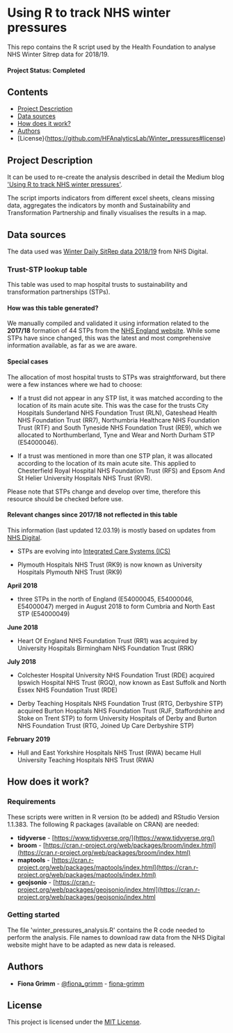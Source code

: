 # Using R to track NHS winter pressures

This repo contains the R script used by the Health Foundation to analyse NHS Winter Sitrep data for 2018/19.

#### Project Status: Completed

## Contents
* [Project Description](https://github.com/HFAnalyticsLab/Winter_pressures#project-description)
* [Data sources](https://github.com/HFAnalyticsLab/Winter_pressures#data-source)
* [How does it work?](https://github.com/HFAnalyticsLab/Winter_pressures#how-does-it-work)
* [Authors](https://github.com/HFAnalyticsLab/Winter_pressures#authors)
* [License}(https://github.com/HFAnalyticsLab/Winter_pressures#license)


## Project Description

It can be used to re-create the analysis described in detail the Medium blog ['Using R to track NHS winter pressures'](https://towardsdatascience.com/using-r-to-track-nhs-winter-pressures-fedcccce0b06).

The script imports indicators from different excel sheets, cleans missing data, aggregates the indicators by month and Sustainability and Transformation Partnership and finally visualises the results in a map.

## Data sources

The data used was [Winter Daily SitRep data 2018/19](https://www.england.nhs.uk/statistics/statistical-work-areas/winter-daily-sitreps/winter-daily-sitrep-2018-19-data/) from NHS Digital.

### Trust-STP lookup table

This table was used to map hospital trusts to sustainability and transformation partnerships (STPs).

#### How was this table generated?

We manually compiled and validated it using  information related to the **2017/18** formation of 44 STPs from the [NHS England website](https://www.england.nhs.uk/integratedcare/stps/view-stps/). While some STPs have since changed, this was the latest and most comprehensive information available, as far as we are aware.

#### Special cases

The allocation of most hospital trusts to STPs was straightforward, but there were a few instances where we had to choose:

- If a trust did not appear in any STP list, it was matched according to the location of its main acute site. This was the case for the trusts City Hospitals Sunderland NHS Foundation Trust (RLN), Gateshead Health NHS Foundation Trust (RR7), Northumbria Healthcare NHS Foundation Trust (RTF) and South Tyneside NHS Foundation Trust (RE9), which we allocated to Northumberland, Tyne and Wear and North Durham STP (E54000046).

- If a trust was mentioned in more than one STP plan, it was allocated according to the location of its main acute site. This applied to  Chesterfield Royal Hospital NHS Foundation Trust (RFS) and Epsom And St Helier University Hospitals NHS Trust (RVR).

Please note that STPs change and develop over time, therefore this resource should be checked before use.

#### Relevant changes since 2017/18 not reflected in this table

This information (last updated 12.03.19) is mostly based on updates from [NHS Digital](https://digital.nhs.uk/services/organisation-data-service/organisation-data-service-news-and-latest-updates/).

- STPs are evolving into [Integrated Care Systems (ICS)](https://www.england.nhs.uk/integratedcare/integrated-care-systems/)

- Plymouth Hospitals NHS Trust (RK9) is now known as University Hospitals Plymouth NHS Trust (RK9)

**April 2018**

- three STPs in the north of England (E54000045, E54000046, E54000047) merged in August 2018 to form  Cumbria and North East STP (E54000049)

**June 2018**

- Heart Of England NHS Foundation Trust (RR1) was acquired by University Hospitals Birmingham NHS Foundation Trust (RRK)

**July 2018**

- Colchester Hospital University NHS Foundation Trust (RDE) acquired Ipswich Hospital NHS Trust (RGQ), now known as East Suffolk and North Essex NHS Foundation Trust (RDE)

- Derby Teaching Hospitals NHS Foundation Trust (RTG, Derbyshire STP) acquired Burton Hospitals NHS Foundation Trust (RJF, Staffordshire and Stoke on Trent STP) to form University Hospitals of Derby and Burton NHS Foundation Trust (RTG, Joined Up Care Derbyshire STP)

**February 2019**

- Hull and East Yorkshire Hospitals NHS Trust (RWA) became Hull University Teaching Hospitals NHS Trust (RWA) 

## How does it work?

### Requirements
These scripts were written in R version (to be added) and RStudio Version 1.1.383. 
The following R packages (available on CRAN) are needed: 

* **tidyverse** - [https://www.tidyverse.org/](https://www.tidyverse.org/)
* **broom** - [https://cran.r-project.org/web/packages/broom/index.html](https://cran.r-project.org/web/packages/broom/index.html)
* **maptools** - [https://cran.r-project.org/web/packages/maptools/index.html](https://cran.r-project.org/web/packages/maptools/index.html)
* **geojsonio** - [https://cran.r-project.org/web/packages/geojsonio/index.html](https://cran.r-project.org/web/packages/geojsonio/index.html

### Getting started
The file 'winter_pressures_analysis.R' contains the R code needed to perform the analysis. File names to download raw data from the NHS Digital website might have to be adapted as new data is released. 

## Authors
* **Fiona Grimm** - [@fiona_grimm](https://twitter.com/fiona_grimm) - [fiona-grimm](https://github.com/fiona-grimm)

## License
This project is licensed under the [MIT License](LICENSE.md).
